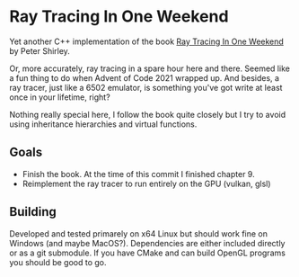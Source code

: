 # Ray Tracing In One Weekend

Yet another C++ implementation of the book [Ray Tracing In One Weekend](https://raytracing.github.io/) by Peter Shirley.

Or, more accurately, ray tracing in a spare hour here and there. Seemed like a fun thing to do when Advent of Code 2021 wrapped up. And besides, a ray tracer, just like a 6502 emulator, is something you've got write at least once in your lifetime, right?

Nothing really special here, I follow the book quite closely but I try to avoid using inheritance hierarchies and virtual functions.

## Goals
- Finish the book. At the time of this commit I finished chapter 9.
- Reimplement the ray tracer to run entirely on the GPU (vulkan, glsl)

## Building
Developed and tested primarely on x64 Linux but should work fine on Windows (and maybe MacOS?).
Dependencies are either included directly or as a git submodule. If you have CMake and can build OpenGL programs you should be good to go.
